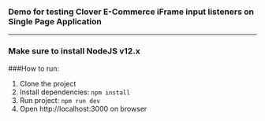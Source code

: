 ### Demo for testing Clover E-Commerce iFrame input listeners on Single Page Application
___

### Make sure to install NodeJS v12.x

###How to run:
1. Clone the project
2. Install dependencies: ``npm install``
3. Run project: ``npm run dev``
4. Open http://localhost:3000 on browser
